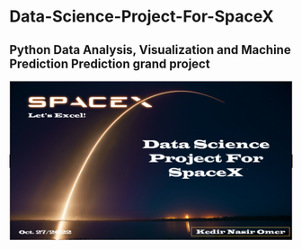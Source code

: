 # Data-Science-Project-For-SpaceX

<h2>
Python Data Analysis, Visualization and Machine Prediction Prediction grand project
</h2>

<p align="center">
<img src="https://github.com/kedibeki/Data-Science-Project-For-SpaceX/blob/main/SpaceX%20cover%20Image.png" alt=""/>
</p>

